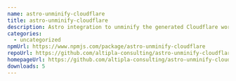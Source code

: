 ```yaml
---
name: astro-unminify-cloudflare
title: astro-unminify-cloudflare
description: Astro integration to unminify the generated Cloudflare worker.
categories:
  - uncategorized
npmUrl: https://www.npmjs.com/package/astro-unminify-cloudflare
repoUrl: https://github.com/altipla-consulting/astro-unminify-cloudflare
homepageUrl: https://github.com/altipla-consulting/astro-unminify-cloudflare#readme
downloads: 5
---
```

